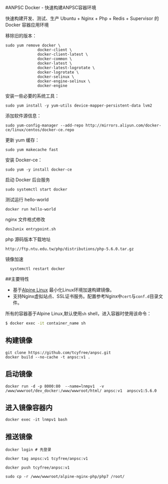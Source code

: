 #ANPSC Docker - 快速构建ANPSC容器环境

快速构建开发、测试、生产 Ubuntu + Nginx + Php + Redis + Supervisor 的Docker 容器应用环境


移除旧的版本：

    sudo yum remove docker \
                  docker-client \
                  docker-client-latest \
                  docker-common \
                  docker-latest \
                  docker-latest-logrotate \
                  docker-logrotate \
                  docker-selinux \
                  docker-engine-selinux \
                  docker-engine

安装一些必要的系统工具：

    sudo yum install -y yum-utils device-mapper-persistent-data lvm2


添加软件源信息：

    sudo yum-config-manager --add-repo http://mirrors.aliyun.com/docker-ce/linux/centos/docker-ce.repo



更新 yum 缓存：

    sudo yum makecache fast
    


安装 Docker-ce：

    sudo yum -y install docker-ce


启动 Docker 后台服务

    sudo systemctl start docker


测试运行 hello-world

    docker run hello-world


nginx 文件格式修改
    
    dos2unix entrypoint.sh
    
php 源码版本下载地址
   
    http://ftp.ntu.edu.tw/php/distributions/php-5.6.0.tar.gz


镜像加速  
     
      systemctl restart docker

##主要特性

+ 基于[Alpine Linux](https://alpinelinux.org/) 最小化Linux环境加速构建镜像。 
+ 支持Nginx虚拟站点、SSL证书服务。配置参考Nginx中`cert`与`conf.d`目录文件。

所有的容器基于Alpine Linux,默认使用`sh` shell，进入容器时使用该命令：

```bash
$ docker exec -it container_name sh
```

## 构建镜像
    git clone https://github.com/tcyfree/anpsc.git
    docker build --no-cache -t anpsc:v1 .
    
## 启动镜像
    docker run -d -p 8000:80  --name=lnmpv1  -v /www/wwwroot/dev_docker:/www/wwwroot/html/ anpsc:v1  anpscv1:5.6.0
 
    
## 进入镜像容器内
    docker exec -it lnmpv1 bash

        

## 推送镜像
    docker login # 先登录
    
    docker tag anpsc:v1 tcyfree/anpsc:v1
    
    docker push tcyfree/anpsc:v1

    sudo cp -r /www/wwwroot/alpine-nginx-php/php7 /root/